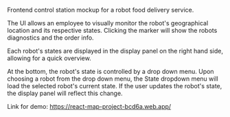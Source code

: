
Frontend control station mockup for a robot food delivery service.  

The UI allows an employee to visually monitor the robot's geographical location and its respective states.
Clicking the marker will show the robots diagnostics and the order info.

Each robot's states are displayed in the display panel on the right hand side, allowing for a quick overview.

At the bottom, the robot's state is controlled by a drop down menu.  Upon choosing a robot from the drop down menu, the State dropdown
menu will load the selected robot's current state.  If the user updates the robot's state, the display panel will reflect this
change.

Link for demo:
https://react-map-project-bcd6a.web.app/
